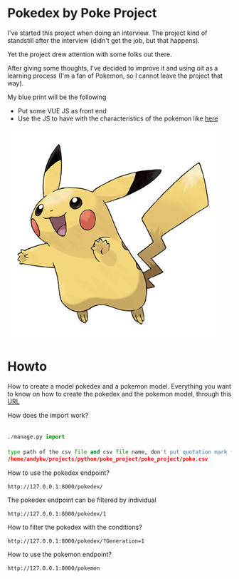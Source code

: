 # Pokedex by Poke Project


I've started this project when doing an interview. The project kind of standstill after the interview (didn't get the job, but that happens). 

Yet the project drew attention with some folks out there. 

After giving some thoughts, I've decided to improve it and using oit as a learning process (I'm a fan of Pokemon, so I cannot leave the project that way). 

My blue print will be the following 

- Put some VUE JS as front end
- Use the JS to have with the characteristics of the pokemon like [here](https://www.pokemon.com/fr/pokedex/pikachu)

![Pikachu](pikachu.png)

# Howto

How to create a model pokedex and a pokemon model. Everything you want to know on how to create the pokedex and the pokemon model, through this [URL](https://wirehaired-moonstone-c71.notion.site/Test-technique-back-end-Pokedex-6d1f91bdbf6643bc87e23722af1176ab)

How does the import work?

````python

./manage.py import 

type path of the csv file and csv file name, don't put quotation mark for path
/home/andykw/projects/python/poke_project/poke_project/poke.csv

````

How to use the pokedex endpoint?

````
http://127.0.0.1:8000/pokedex/
````

The pokedex endpoint can be filtered by individual

````
http://127.0.0.1:8000/pokedex/1
````

How to filter the pokedex with the conditions?

````
http://127.0.0.1:8000/pokedex/?Generation=1
````


How to use the pokemon endpoint?

````
http://127.0.0.1:8000/pokemon

````
